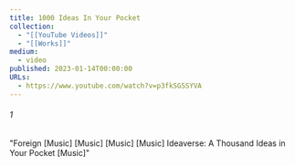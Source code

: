 ```yaml
---
title: 1000 Ideas In Your Pocket
collection:
  - "[[YouTube Videos]]"
  - "[[Works]]"
medium:
  - video
published: 2023-01-14T00:00:00
URLs:
  - https://www.youtube.com/watch?v=p3fkSGSSYVA
---
```


###### 1

"Foreign [Music] [Music] [Music] [Music] Ideaverse: A Thousand Ideas in Your Pocket [Music]"
